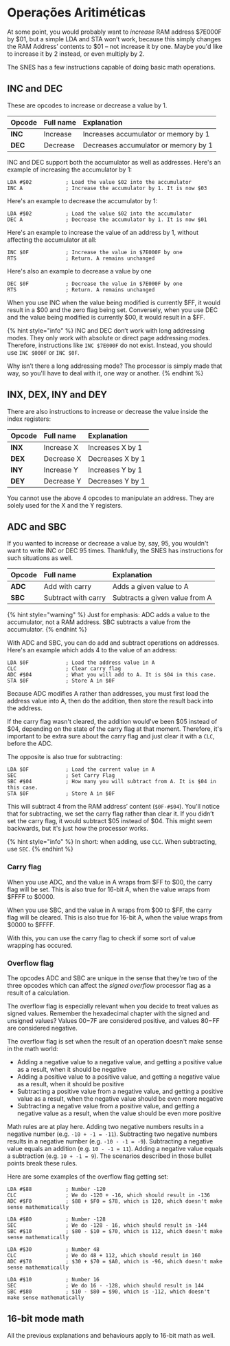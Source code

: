 # Operações Aritiméticas

At some point, you would probably want to _increase_ RAM address $7E000F by $01, but a simple LDA and STA won’t work, because this simply changes the RAM Address’ contents to $01 – not increase it by one. Maybe you'd like to increase it by 2 instead, or even multiply by 2.

The SNES has a few instructions capable of doing basic math operations.

## INC and DEC

These are opcodes to increase or decrease a value by 1.

| Opcode | Full name | Explanation |
| :--- | :--- | :--- |
| **INC** | Increase | Increases accumulator or memory by 1 |
| **DEC** | Decrease | Decreases accumulator or memory by 1 |

INC and DEC support both the accumulator as well as addresses. Here's an example of increasing the accumulator by 1:

```text
LDA #$02           ; Load the value $02 into the accumulator
INC A              ; Increase the accumulator by 1. It is now $03
```

Here's an example to decrease the accumulator by 1:

```text
LDA #$02           ; Load the value $02 into the accumulator
DEC A              ; Decrease the accumulator by 1. It is now $01
```

Here's an example to increase the value of an address by 1, without affecting the accumulator at all:

```text
INC $0F            ; Increase the value in $7E000F by one
RTS                ; Return. A remains unchanged
```

Here's also an example to decrease a value by one

```text
DEC $0F            ; Decrease the value in $7E000F by one
RTS                ; Return. A remains unchanged
```

When you use INC when the value being modified is currently $FF, it would result in a $00 and the zero flag being set. Conversely, when you use DEC and the value being modified is currently $00, it would result in a $FF.

{% hint style="info" %}
INC and DEC don’t work with long addressing modes. They only work with absolute or direct page addressing modes. Therefore, instructions like `INC $7E000F` do not exist. Instead, you should use `INC $000F` or `INC $0F`.

Why isn’t there a long addressing mode? The processor is simply made that way, so you'll have to deal with it, one way or another.
{% endhint %}

## INX, DEX, INY and DEY

There are also instructions to increase or decrease the value inside the index registers:

| Opcode | Full name | Explanation |
| :--- | :--- | :--- |
| **INX** | Increase X | Increases X by 1 |
| **DEX** | Decrease X | Decreases X by 1 |
| **INY** | Increase Y | Increases Y by 1 |
| **DEY** | Decrease Y | Decreases Y by 1 |

You cannot use the above 4 opcodes to manipulate an address. They are solely used for the X and the Y registers.

## ADC and SBC

If you wanted to increase or decrease a value by, say, 95, you wouldn't want to write INC or DEC 95 times. Thankfully, the SNES has instructions for such situations as well.

| Opcode | Full name | Explanation |
| :--- | :--- | :--- |
| **ADC** | Add with carry | Adds a given value to A |
| **SBC** | Subtract with carry | Subtracts a given value from A |

{% hint style="warning" %}
Just for emphasis: ADC adds a value to the accumulator, not a RAM address. SBC subtracts a value from the accumulator.
{% endhint %}

With ADC and SBC, you can do add and subtract operations on addresses. Here's an example which adds 4 to the value of an address:

```text
LDA $0F            ; Load the address value in A
CLC                ; Clear carry flag
ADC #$04           ; What you will add to A. It is $04 in this case.
STA $0F            ; Store A in $0F
```

Because ADC modifies A rather than addresses, you must first load the address value into A, then do the addition, then store the result back into the address.

If the carry flag wasn't cleared, the addition would've been $05 instead of $04, depending on the state of the carry flag at that moment. Therefore, it's important to be extra sure about the carry flag and just clear it with a `CLC`, before the ADC.

The opposite is also true for subtracting:

```text
LDA $0F            ; Load the current value in A
SEC                ; Set Carry Flag
SBC #$04           ; How many you will subtract from A. It is $04 in this case.
STA $0F            ; Store A in $0F
```

This will subtract 4 from the RAM address’ content \(`$0F-#$04`\). You'll notice that for subtracting, we set the carry flag rather than clear it. If you didn’t set the carry flag, it would subtract $05 instead of $04. This might seem backwards, but it's just how the processor works.

{% hint style="info" %}
In short: when adding, use `CLC`. When subtracting, use `SEC`.
{% endhint %}

### Carry flag

When you use ADC, and the value in A wraps from $FF to $00, the carry flag will be set. This is also true for 16-bit A, when the value wraps from $FFFF to $0000.

When you use SBC, and the value in A wraps from $00 to $FF, the carry flag will be cleared. This is also true for 16-bit A, when the value wraps from $0000 to $FFFF.

With this, you can use the carry flag to check if some sort of value wrapping has occured.

### Overflow flag

The opcodes ADC and SBC are unique in the sense that they're two of the three opcodes which can affect the _signed overflow_ processor flag as a result of a calculation.

The overflow flag is especially relevant when you decide to treat values as signed values. Remember the hexadecimal chapter with the signed and unsigned values? Values $00-$7F are considered positive, and values $80-$FF are considered negative.

The overflow flag is set when the result of an operation doesn't make sense in the math world:

* Adding a negative value to a negative value, and getting a positive value as a result, when it should be negative
* Adding a positive value to a positive value, and getting a negative value as a result, when it should be positive
* Subtracting a positive value from a negative value, and getting a positive value as a result, when the negative value should be even more negative
* Subtracting a negative value from a positive value, and getting a negative value as a result, when the value should be even more positive

Math rules are at play here. Adding two negative numbers results in a negative number \(e.g. `-10 + -1 = -11`\). Subtracting two negative numbers results in a negative number \(e.g. `-10 - -1 = -9`\). Subtracting a negative value equals an addition \(e.g. `10 - -1 = 11`\). Adding a negative value equals a subtraction \(e.g. `10 + -1 = 9`\). The scenarios described in those bullet points break these rules.

Here are some examples of the overflow flag getting set:

```text
LDA #$88           ; Number -120
CLC                ; We do -120 + -16, which should result in -136
ADC #$F0           ; $88 + $F0 = $78, which is 120, which doesn't make sense mathematically
```

```text
LDA #$80           ; Number -128
SEC                ; We do -128 - 16, which should result in -144
SBC #$10           ; $80 - $10 = $70, which is 112, which doesn't make sense mathematically
```

```text
LDA #$30           ; Number 48
CLC                ; We do 48 + 112, which should result in 160
ADC #$70           ; $30 + $70 = $A0, which is -96, which doesn't make sense mathematically
```

```text
LDA #$10           ; Number 16
SEC                ; We do 16 - -128, which should result in 144
SBC #$80           ; $10 - $80 = $90, which is -112, which doesn't make sense mathematically
```

## 16-bit mode math

All the previous explanations and behaviours apply to 16-bit math as well.

